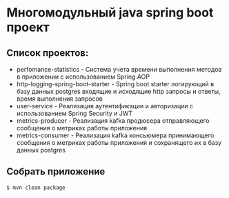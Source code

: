 # Многомодульный java spring boot проект

## Список проектов:
- perfomance-statistics - Система учета времени выполнения методов в приложении с использованием Spring AOP
- http-logging-spring-boot-starter - Spring boot starter логирующий в базу данных postgres входящие и исходящие http запросы и ответы, время выполнения запросов
- user-service - Реализация аутентификации и авторизации с использованием Spring Security и JWT
- metrics-producer - Реализация kafka продюсера отправляющего сообщения о метриках работы приложения
- metrics-consumer - Реализация kafka консьюмера принимающего сообщения о метриках работы приложения и сохранящего их в базу данных postgres

## Собрать приложение

```
$ mvn clean package
```
